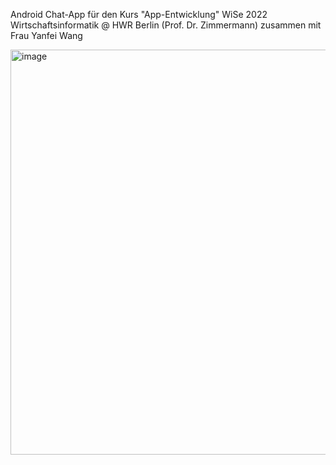 Android Chat-App für den Kurs "App-Entwicklung" WiSe 2022 Wirtschaftsinformatik @ HWR Berlin (Prof. Dr. Zimmermann) zusammen mit Frau Yanfei Wang


<img width="648" alt="image" src="https://github.com/Francescoleonelli84/Android_Chat_WiSe22_23_Final/assets/66296788/a43d0800-e61b-481b-9ecb-155552d63b6b">
